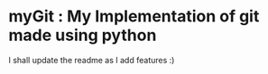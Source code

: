 # myGit : My Implementation of git made using python

I shall update the readme as I add features :)
